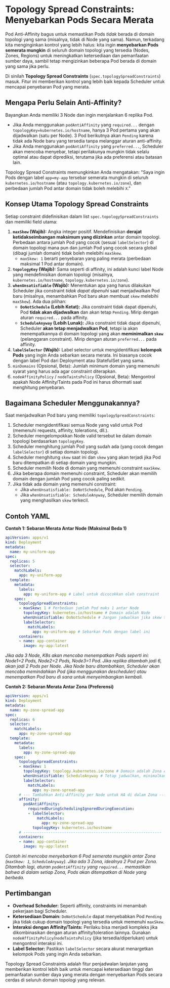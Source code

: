 # Topology Spread Constraints: Menyebarkan Pods Secara Merata

Pod Anti-Affinity bagus untuk memastikan Pods *tidak* berada di domain topologi yang sama (misalnya, tidak di Node yang sama). Namun, terkadang kita menginginkan kontrol yang lebih halus: kita ingin **menyebarkan Pods semerata mungkin** di seluruh domain topologi yang tersedia (Nodes, Zones, Regions) untuk meningkatkan ketersediaan dan pemanfaatan sumber daya, sambil tetap mengizinkan beberapa Pod berada di domain yang sama jika perlu.

Di sinilah **Topology Spread Constraints** (`spec.topologySpreadConstraints`) masuk. Fitur ini memberikan kontrol yang lebih baik kepada Scheduler untuk mencapai penyebaran Pod yang merata.

## Mengapa Perlu Selain Anti-Affinity?

Bayangkan Anda memiliki 3 Node dan ingin menjalankan 6 replika Pod.
*   Jika Anda menggunakan `podAntiAffinity` yang `required...` dengan `topologyKey=kubernetes.io/hostname`, hanya 3 Pod pertama yang akan dijadwalkan (satu per Node). 3 Pod berikutnya akan `Pending` karena tidak ada Node baru yang tersedia tanpa melanggar aturan anti-affinity.
*   Jika Anda menggunakan `podAntiAffinity` yang `preferred...`, Scheduler akan mencoba menyebar, tetapi perilakunya mungkin tidak selalu optimal atau dapat diprediksi, terutama jika ada preferensi atau batasan lain.

Topology Spread Constraints memungkinkan Anda mengatakan: "Saya ingin Pods dengan label `app=my-app` tersebar semerata mungkin di seluruh `kubernetes.io/hostname` (atau `topology.kubernetes.io/zone`), dan perbedaan jumlah Pod antar domain tidak boleh melebihi `X`."

## Konsep Utama Topology Spread Constraints

Setiap constraint didefinisikan dalam list `spec.topologySpreadConstraints` dan memiliki field utama:

1.  **`maxSkew` (Wajib):** Angka integer positif. Mendefinisikan **derajat ketidakseimbangan maksimum yang diizinkan** antar domain topologi. Perbedaan antara jumlah Pod yang cocok (sesuai `labelSelector`) di domain topologi mana pun dan jumlah Pod yang cocok secara global (dibagi jumlah domain) tidak boleh melebihi `maxSkew`.
    *   `maxSkew: 1` berarti penyebaran yang paling merata (perbedaan maksimal 1 Pod antar domain).
2.  **`topologyKey` (Wajib):** Sama seperti di affinity, ini adalah kunci label Node yang mendefinisikan domain topologi (misalnya, `kubernetes.io/hostname`, `topology.kubernetes.io/zone`).
3.  **`whenUnsatisfiable` (Wajib):** Menentukan apa yang harus dilakukan Scheduler jika constraint *tidak dapat dipenuhi* saat menjadwalkan Pod baru (misalnya, menambahkan Pod baru akan membuat `skew` melebihi `maxSkew`). Ada dua pilihan:
    *   **`DoNotSchedule` (Lebih Ketat):** Jika constraint tidak dapat dipenuhi, Pod **tidak akan dijadwalkan** dan akan tetap `Pending`. Mirip dengan aturan `required...` pada affinity.
    *   **`ScheduleAnyway` (Lebih Lunak):** Jika constraint tidak dapat dipenuhi, Scheduler **akan tetap menjadwalkan Pod**, tetapi ia akan menempatkannya di domain topologi yang akan **meminimalkan `skew`** (pelanggaran constraint). Mirip dengan aturan `preferred...` pada affinity.
4.  **`labelSelector` (Wajib):** Label selector untuk mengidentifikasi **kelompok Pods** yang ingin Anda sebarkan secara merata. Ini biasanya cocok dengan label Pod dari Deployment atau StatefulSet yang sama.
5.  `minDomains` (Opsional, Beta): Jumlah minimum domain yang memenuhi syarat yang harus ada agar constraint diterapkan.
6.  `nodeAffinityPolicy` / `nodeTaintsPolicy` (Opsional, Beta): Mengontrol apakah Node Affinity/Taints pada Pod ini harus dihormati saat menghitung penyebaran.

## Bagaimana Scheduler Menggunakannya?

Saat menjadwalkan Pod baru yang memiliki `topologySpreadConstraints`:

1.  Scheduler mengidentifikasi semua Node yang valid untuk Pod (memenuhi requests, affinity, tolerations, dll.).
2.  Scheduler mengelompokkan Node valid tersebut ke dalam domain topologi berdasarkan `topologyKey`.
3.  Scheduler menghitung jumlah Pod yang sudah ada (yang cocok dengan `labelSelector`) di setiap domain topologi.
4.  Scheduler menghitung `skew` saat ini dan `skew` yang akan terjadi jika Pod baru ditempatkan di setiap domain yang mungkin.
5.  Scheduler memilih Node di domain yang memenuhi constraint `maxSkew`.
6.  Jika beberapa domain memenuhi constraint, Scheduler akan memilih domain dengan jumlah Pod yang cocok paling sedikit.
7.  Jika tidak ada domain yang memenuhi constraint:
    *   Jika `whenUnsatisfiable: DoNotSchedule`, Pod akan `Pending`.
    *   Jika `whenUnsatisfiable: ScheduleAnyway`, Scheduler memilih domain yang menghasilkan `skew` terkecil.

## Contoh YAML

**Contoh 1: Sebaran Merata Antar Node (Maksimal Beda 1)**

```yaml
apiVersion: apps/v1
kind: Deployment
metadata:
  name: my-uniform-app
spec:
  replicas: 5
  selector:
    matchLabels:
      app: my-uniform-app
  template:
    metadata:
      labels:
        app: my-uniform-app # Label untuk dicocokkan oleh constraint
    spec:
      topologySpreadConstraints:
      - maxSkew: 1 # Perbedaan jumlah Pod maks 1 antar Node
        topologyKey: kubernetes.io/hostname # Domain adalah Node
        whenUnsatisfiable: DoNotSchedule # Jangan jadwalkan jika skew > 1
        labelSelector:
          matchLabels:
            app: my-uniform-app # Sebarkan Pods dengan label ini
      containers:
      - name: app-container
        image: my-app:latest
```
*Jika ada 3 Node, K8s akan mencoba menempatkan Pods seperti ini: Node1=2 Pods, Node2=2 Pods, Node3=1 Pod. Jika replika ditambah jadi 6, akan jadi 2 Pods per Node. Jika Node baru ditambahkan, Scheduler akan mencoba memindahkan Pod (jika menggunakan descheduler) atau menempatkan Pod baru di sana untuk menyeimbangkan kembali.*

**Contoh 2: Sebaran Merata Antar Zona (Preferensi)**

```yaml
apiVersion: apps/v1
kind: Deployment
metadata:
  name: my-zone-spread-app
spec:
  replicas: 6
  selector:
    matchLabels:
      app: my-zone-spread-app
  template:
    metadata:
      labels:
        app: my-zone-spread-app
    spec:
      topologySpreadConstraints:
      - maxSkew: 1
        topologyKey: topology.kubernetes.io/zone # Domain adalah Zona AZ
        whenUnsatisfiable: ScheduleAnyway # Tetap jadwalkan, minimalkan skew
        labelSelector:
          matchLabels:
            app: my-zone-spread-app
      # --- Tambahkan Anti-Affinity per Node untuk HA di dalam Zona ---
      affinity:
        podAntiAffinity:
          requiredDuringSchedulingIgnoredDuringExecution:
          - labelSelector:
              matchLabels:
                app: my-zone-spread-app
            topologyKey: kubernetes.io/hostname
      # -------------------------------------------------------------
      containers:
      - name: app-container
        image: my-app:latest
```
*Contoh ini mencoba menyebarkan 6 Pod semerata mungkin antar Zona (`maxSkew: 1`, `ScheduleAnyway`). Jika ada 3 Zona, idealnya 2 Pod per Zona. Ditambah lagi, aturan `podAntiAffinity` yang `required...` memastikan bahwa *di dalam* setiap Zona, Pods akan ditempatkan di Node yang berbeda.*

## Pertimbangan

*   **Overhead Scheduler:** Seperti affinity, constraints ini menambah pekerjaan bagi Scheduler.
*   **Ketersediaan Domain:** `DoNotSchedule` dapat menyebabkan Pod `Pending` jika tidak cukup domain topologi yang tersedia untuk memenuhi `maxSkew`.
*   **Interaksi dengan Affinity/Taints:** Perilaku bisa menjadi kompleks jika dikombinasikan dengan aturan affinity/toleration lainnya. Gunakan `nodeAffinityPolicy`/`nodeTaintsPolicy` (jika tersedia/diperlukan) untuk mengontrol interaksi ini.
*   **Label Selector:** Pastikan `labelSelector` secara akurat menargetkan kelompok Pods yang ingin Anda sebarkan.

Topology Spread Constraints adalah fitur penjadwalan lanjutan yang memberikan kontrol lebih baik untuk mencapai ketersediaan tinggi dan pemanfaatan sumber daya yang merata dengan menyebarkan Pods secara cerdas di seluruh domain topologi yang relevan.
